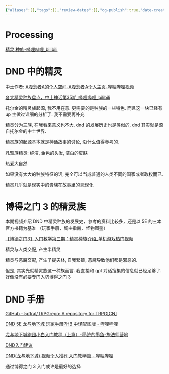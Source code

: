 ```yaml
---
{"aliases":[],"tags":[],"review-dates":[],"dg-publish":true,"date-created":"2024-06-20-Thu, 5:03:52 pm","date-modified":"2024-06-20-Thu, 5:28:27 pm","permalink":"/entertainment/trpg/dnd/","dgPassFrontmatter":true}
---
```



# Processing

[精灵 种族-哔哩哔哩\_bilibili](https://search.bilibili.com/all?vt=85626647&keyword=%E7%B2%BE%E7%81%B5+%E7%A7%8D%E6%97%8F&from_source=webtop_search&spm_id_from=333.1007&search_source=5)

# DND 中的精灵

中土作者: [A腹愁者A的个人空间-A腹愁者A个人主页-哔哩哔哩视频](https://space.bilibili.com/133138492?spm_id_from=333.788.0.0)

[各大精灵种族盘点，中土神话第35期\_哔哩哔哩\_bilibili](https://www.bilibili.com/video/BV1QT4y1F7K1/?spm_id_from=333.337.search-card.all.click&vd_source=f8573a6196003ad3683f1c1a403d3431)

托尔金的精灵族起源, 我不用在意. 更需要的是种族的一些特色. 而且这一块已经有 up 主做过详细的分析了. 我不需要再补充

精灵分为三族, 在我看来意义也不大. dnd 的发展历史也是类似的, dnd 其实就是源自托尔金的中土世界.

精灵族的起源基本就是神话故事的讨论, 没什么值得参考的.

凡雅族精灵: 纯洁, 金色的头发, 洁白的皮肤

热爱大自然

如果没有太大的种族特征的话, 完全可以当成普通的人类不同的国家或者政权而已.

精灵几乎就是现实中的贵族在故事里的具现化

# 博得之门 3 的精灵族

本期视频介绍 DND 中精灵种族的发展史，参考的资料比较多，还是以 5E 的三本官方书籍为基准 （玩家手册，城主指南，怪物图鉴）

[【博德之门3】入门教学第三期：精灵种族介绍\_单机游戏热门视频](https://www.bilibili.com/video/BV1yN411p7Wz/?spm_id_from=333.337.search-card.all.click&vd_source=f8573a6196003ad3683f1c1a403d3431)

精灵与人类交配, 产生半精灵

精灵与恶魔交配, 产生了提夫林, 自我繁殖, 恶魔导致他们都是邪恶的.

但是, 其实光就精灵族这一种族而言. 我直接和 gpt 对话搜集的信息就已经足够了. 好像没有必要专门入坑博得之门 3

# DND 手册

[GitHub - 5p1ral/TRPGrepo: A repository for TRPG\[CN\]](https://github.com/5p1ral/TRPGrepo)

[DND 5E 龙与地下城 玩家手册PHB 中译配图版 - 哔哩哔哩](https://www.bilibili.com/read/cv33374751/)

[龙与地下城跑团小白入门教程（上篇）-墨迹的墨鱼-旅法师营地](https://www.iyingdi.com/tz/post/5062761)

[DND入门建议](https://nga.178.com/read.php?tid=35691434&rand=874)

[DND(龙与地下城) 视频个人推荐 入门教学篇 - 哔哩哔哩](https://www.bilibili.com/read/cv11608654/)

通过博得之门 3 入门或许是最好的选择
